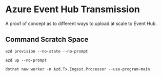 # Azure Event Hub Transmission

A proof of concept as to different ways to upload at scale to Event Hub.

## Command Scratch Space

`azd provision --no-state --no-prompt`

`azd up --no-prompt`

`dotnet new worker -n Azd.Tx.Ingest.Processor --use-program-main`
